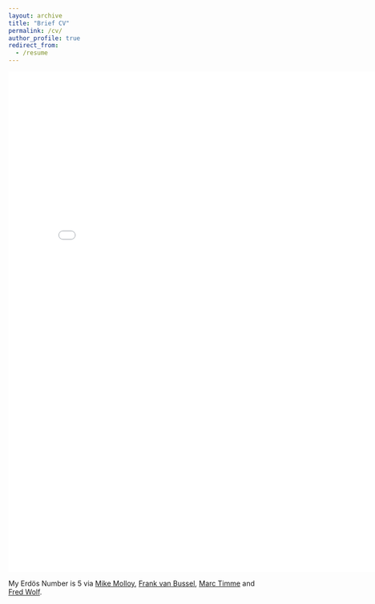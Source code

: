 ```yaml
---
layout: archive
title: "Brief CV"
permalink: /cv/
author_profile: true
redirect_from:
  - /resume
---
```


<embed src="../files/cv.pdf" width="800px" height="1000px" />

My Erdös Number is 5 via [Mike Molloy](https://dl.acm.org/doi/10.5555/1380551.1380553), [Frank van Bussel](https://link.springer.com/chapter/10.1007/978-3-540-24698-5_12), [Marc Timme](https://www.ncbi.nlm.nih.gov/pmc/articles/PMC3034213/) and [Fred Wolf](https://journals.aps.org/prl/abstract/10.1103/PhysRevLett.89.258701).


